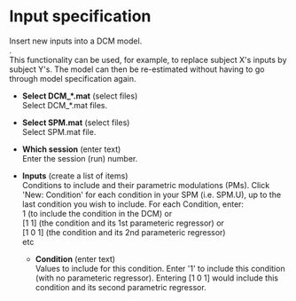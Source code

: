 # Input specification  
Insert new inputs into a DCM model.   
.   
This functionality can be used, for example, to replace subject X's inputs by subject Y's. The model can then be re-estimated without having to go through model specification again.   

* **Select DCM_*.mat** (select files)  
Select DCM_*.mat files.   

* **Select SPM.mat** (select files)  
Select SPM.mat file.   

* **Which session** (enter text)  
Enter the session (run) number.   

* **Inputs** (create a list of items)  
Conditions to include and their parametric modulations (PMs). Click 'New: Condition' for each condition in your SPM (i.e. SPM.U), up to the last condition you wish  to include. For each Condition, enter:   
1 (to include the condition in the DCM) or   
[1 1] (the condition and its 1st parameteric regressor) or   
[1 0 1] (the condition and its 2nd parameteric regressor)   
etc   

    * **Condition** (enter text)  
    Values to include for this condition. Enter '1' to include this condition (with no parameteric regressor). Entering [1 0 1] would include this condition and its second parametric regressor.   
